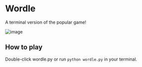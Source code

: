# Wordle

A terminal version of the popular game!

![image](https://github.com/bansalaarav/Wordle/assets/73339570/3cf8c0e0-032a-4bef-9d8f-c61589736c42)

## How to play

Double-click wordle.py or run `python wordle.py` in your terminal.
